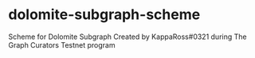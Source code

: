 # dolomite-subgraph-scheme
Scheme for Dolomite Subgraph
Created by KappaRoss#0321 during The Graph Curators Testnet program
